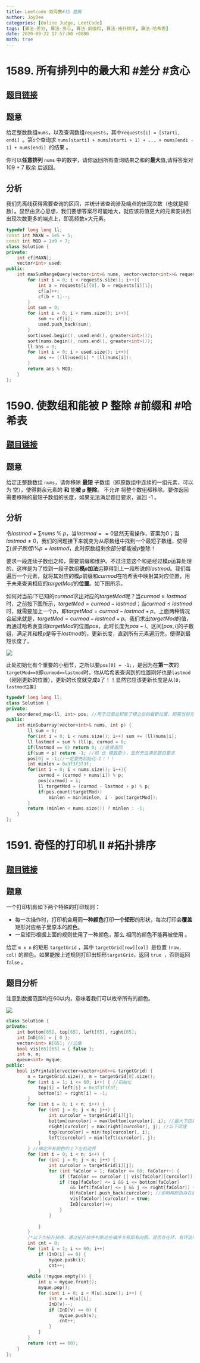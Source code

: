 ```yaml
---
title: Leetcode 双周赛#35 题解
author: JoyDee
categories: [Online Judge, LeetCode]
tags: [算法-差分, 算法-贪心, 算法-前缀和, 算法-拓扑排序, 算法-哈希表]
date: 2020-09-22 17:57:00 +0800
math: true
---
```


# 1589. 所有排列中的最大和 #差分 #贪心

## [题目链接](https://leetcode-cn.com/problems/maximum-sum-obtained-of-any-permutation/)

## 题意

给定整数数组`nums`，以及查询数组`requests`，其中`requests[i] = [starti, endi] `。第` i `个查询求 `nums[starti] + nums[starti + 1] + ... + nums[endi - 1] + nums[endi] `的结果 。

你可以**任意排列** `nums` 中的数字，请你返回所有查询结果之和的**最大**值,请将答案对 109 + 7 取余 后返回。

## 分析

我们先离线获得需要查询的区间，并统计该查询涉及端点的出现次数（也就是频数）。显然由贪心思想，我们要想答案尽可能地大，就应该将值更大的元素安排到出现次数更多的端点上，即高频数$\times$大元素。

```c++
typedef long long ll;
const int MAXN = 1e5 + 5;
const int MOD = 1e9 + 7;
class Solution {
private:
    int cf[MAXN];
    vector<int> used;
public:
    int maxSumRangeQuery(vector<int>& nums, vector<vector<int>>& requests) {
        for (int i = 0; i < requests.size(); i++){
            int a = requests[i][0], b = requests[i][1];
            cf[a]++;
            cf[b + 1]--;
        }
        int sum = 0;
        for (int i = 0; i < nums.size(); i++){
            sum += cf[i];
            used.push_back(sum);
        }
        sort(used.begin(), used.end(), greater<int>());
        sort(nums.begin(), nums.end(), greater<int>());
        ll ans = 0;
        for (int i = 0; i < used.size(); i++){
            ans += ((ll)used[i] * (ll)nums[i]);
        }
        return ans % MOD;
    }
};
```



# 1590. 使数组和能被 P 整除 #前缀和 #哈希表

## [题目链接](https://leetcode-cn.com/problems/make-sum-divisible-by-p/)

## 题意

给定正整数数组 `nums`，请你移除 **最短** 子数组（即原数组中连续的一组元素，可以为 空），使得剩余元素的 **和** 能**被 p 整除**。 不允许 将整个数组都移除。要你返回需要移除的最短子数组的长度，如果无法满足题目要求，返回 -1 。

## 分析

令$lastmod = \sum{nums}\ \%\ p$，当$lastmod==0$显然无需操作，答案为0；当$lastmod\not= 0$，我们的问题接下来就变为从原数组中找到一个最短子数组，使得$\sum{(该子数组)}\% p = lastmod$，此时原数组剩余部分都能被$p$整除！

要求一段连续子数组之和，需要前缀和维护。不过注意这个和是经过模$p$运算处理的，这样是为了找到一段子数组**模$p$加法**运算得到上一段所说的$lastmod$。我们每遍历一个元素，就将其对应的模$p$前缀和$curmod$在哈希表中映射其对应位置，用于未来查询相应的$targetMod$的**位置**。如下图所示。

如何对当前$i$下已知的$curmod$求出对应的$targetMod$呢？当$curmod \geq lastmod$时，之前按下图所示，$targetMod = curmod - lastmod$；当$curmod\leq lastmod$时，就需要加上一个$p$，即$targetMod = curmod - lastmod + p$。上面两种情况合起来就是，$targetMod = curmod - lastmod + p$。我们求出$targetMod$的值，再通过哈希表查询$targetMod$的位置$pos$，此时长度为$pos-i$、区间$[pos, i]$的子数组，满足其和模$p$是等于$lastmod$的，更新长度，直到所有元素遍历完，便得到最短长度了。

<img src="https://gitee.com/j__strawhat/MyImages/raw/master/20200922132959.png"/>

此处初始化有个重要的小细节，之所以要`pos[0] = -1;`，是因为在**第一次**的`targetMod==0`即`curmod==lastmod`时，你从哈希表查询到的位置刚好也是`lastmod`（刚刚更新的位置），更新的长度就变成`0`了！！显然它应该更新长度是从`[0, lastmod位置]`

```c++
typedef long long ll;
class Solution {
private:
    unordered_map<ll, int> pos; //用于记录总和取了模之后的最新位置，即离当前元素最近的位置，保证题目的“最短”
public:
    int minSubarray(vector<int>& nums, int p) {
        ll sum = 0;
        for(int i = 0; i < nums.size(); i++) sum += (ll)nums[i];
        ll lastmod = sum % (ll)p, curmod = 0;
        if(lastmod == 0) return 0; //直接返回
        if(sum < p) return -1; //和 比 模数更小，显然无法满足题目要求
        pos[0] = -1;//一定要先初始化-1！！！
        int minlen = 0x3f3f3f3f;
        for(int i = 0; i < nums.size(); i++){
            curmod = (curmod + nums[i]) % p;
            pos[curmod] = i;
            ll targetMod = (curmod - lastmod + p) % p;
            if(pos.count(targetMod))
                minlen = min(minlen, i - pos[targetMod]);
        }
        return (minlen < nums.size()) ? minlen : -1;
    }
};
```



# 1591. 奇怪的打印机 II #拓扑排序

## [题目链接](https://leetcode-cn.com/problems/strange-printer-ii/)

## 题意

一个打印机有如下两个特殊的打印规则：

+ 每一次操作时，打印机会用同**一种颜色**打印**一个矩形**的形状，每次打印会**覆盖**矩形对应格子里原本的颜色。
+ 一旦矩形根据上面的规则使用了一种颜色，那么 相同的颜色不能再被使用 。

给定 `m x n` 的矩形 `targetGrid` ，其中 `targetGrid[row][col] `是位置 `(row, col)` 的颜色。如果能按上述规则打印出矩形` targetGrid `，返回 `true `，否则返回` false` 。

## 题目分析

注意到数据范围均在$60$以内，意味着我们可以枚举所有的颜色。

<img src="https://gitee.com/j__strawhat/MyImages/raw/master/20200922133035.png"/>

```c++
class Solution {
private:
    int bottom[65], top[65], left[65], right[65];
    int InD[65] = { 0 };
    vector<int> H[65]; //边集
    bool vis[65][65] = { false };
    int n, m;
    queue<int> myque;
public:
    bool isPrintable(vector<vector<int>>& targetGrid) {
        n = targetGrid.size(), m = targetGrid[0].size();
        for (int i = 1; i <= 60; i++) { //初始化
            top[i] = left[i] = 0x3f3f3f3f;
            bottom[i] = right[i] = -1;
        }
        for (int i = 0; i < n; i++) {
            for (int j = 0; j < m; j++) {
                int curcolor = targetGrid[i][j];
                bottom[curcolor] = max(bottom[curcolor], i); //最大下边界
                right[curcolor] = max(right[curcolor], j); //以下同理
                top[curcolor] = min(top[curcolor], i);
                left[curcolor] = min(left[curcolor], j);
            }
        } //确定所有颜色的上下左右边界
        for (int i = 0; i < n; i++) {
            for (int j = 0; j < m; j++) {
                int curcolor = targetGrid[i][j];
                for (int faColor = 1; faColor <= 60; faColor++) {
                    if (faColor == curcolor || vis[faColor][curcolor]) continue; //重边或者重点，跳过。
                    if (top[faColor] <= i && i <= bottom[faColor]
                        && left[faColor] <= j && j <= right[faColor]) { //fa颜色集合包含了curcolor集合
                        H[faColor].push_back(curcolor); //说明两颜色存在偏序关系
                        vis[faColor][curcolor] = true;
                        InD[curcolor]++; 
                    }
                }
                
            }
        }
        /*以下为拓扑排序，通过拓扑排序判断这些偏序关系即有向图，是否存在环，有环说明两颜色集合互相包含*/
        int cnt = 0;
        for (int i = 1; i <= 60; i++)
            if (InD[i] == 0) {
                myque.push(i);
                cnt++;
            }
        while (!myque.empty()) {
            int u = myque.front();
            myque.pop();
            for (int i = 0; i < H[u].size(); i++) {
                int v = H[u][i];
                InD[v]--;
                if (InD[v] == 0) {
                    myque.push(v);
                    cnt++;
                }
            }
        }
        return (cnt == 60);
    }
};
```

